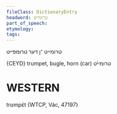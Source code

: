 ```yaml
---
fileClass: DictionaryEntry
headword: טרומייט
part_of_speech: 
etymology: 
tags: 
---
```

טרומייט
־ן
דער
טרומפּייט

{CEYD}
trumpet, bugle, horn (car) טרומיי֜ט

WESTERN
========

trʊmpɛ́t {WTCP, Vác, 47197}

